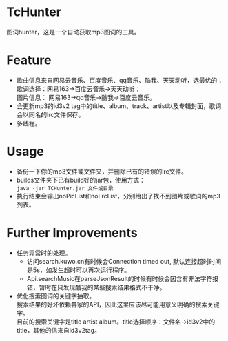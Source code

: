 # TcHunter
图词hunter，这是一个自动获取mp3图词的工具。  

# Feature
* 歌曲信息来自网易云音乐、百度音乐、qq音乐、酷我、天天动听，选最优的；  
  歌词选择：网易163->百度云音乐->天天动听；  
  图片信息： 网易163->qq音乐->酷我->百度云音乐。  
* 会更新mp3的id3v2 tag中的title、album、track、artist以及专辑封面，歌词会以同名的lrc文件保存。  
* 多线程。  

# Usage
* 备份一下你的mp3文件或文件夹，并删除已有的错误的lrc文件。  
* builds文件夹下已有build好的jar包，使用方式：    
  `java -jar TCHunter.jar 文件或目录`
* 执行结束会输出noPicList和noLrcList，分别给出了找不到图片或歌词的mp3列表。


# Further Improvements 
* 任务异常时的处理。  
    * 访问search.kuwo.cn有时候会Connection timed out, 默认连接超时时间是5s，如发生超时可以再次运行程序。
    * Api.searchMusic在parseJsonResult的时候有时候会因含有非法字符报错，暂时在只发现酷我的某些搜索结果格式不干净。
* 优化搜索图词的关键字抽取。  
    搜索结果的好坏依赖各家的API，因此这里应该尽可能用意义明确的搜索关键字。  
    目前的搜索关键字是title artist album。title选择顺序：文件名->id3v2中的title，其他的信来自id3v2tag。  